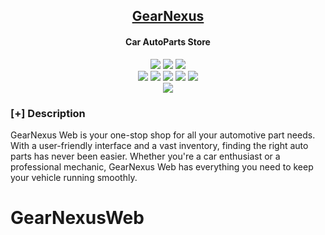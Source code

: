 <h2 align="center"><u>GearNexus</u></h2>

<h4 align="center"> Car AutoParts Store </h4>

<p align="center">
    <img src="https://img.shields.io/github/forks/MTalhaofc/GearNexusWeb?style=for-the-badge&color=purple">
    <img src="https://img.shields.io/github/license/MTalhaofc/GearNexusWeb?style=for-the-badge&color=blue">
    <img src="https://img.shields.io/github/issues/MTalhaofc/GearNexusWeb?style=for-the-badge&color=red">
<br>
    <img src="https://img.shields.io/badge/Author-Muhammad Talha-magenta?style=flat-square">
    <img src="https://img.shields.io/badge/Open%20Source-Yes-orange?style=flat-square">
    <img src="https://img.shields.io/badge/Maintained-Yes-cyan?style=flat-square">
    <img src="https://img.shields.io/badge/Made%20In-Pakistan-green?style=flat-square">
    <img src="https://img.shields.io/badge/Written%20In-Html,Tailwind,Laravel-blue?style=flat-square">
<br>
    <img src="https://github-readme-stats.vercel.app/api/pin/?username=MTalhaofc&repo=GearNexusWeb&theme=synthwave">
</p>

### [+] Description
GearNexus Web is your one-stop shop for all your automotive part needs. With a user-friendly interface and a vast inventory, finding the right auto parts has never been easier. Whether you're a car enthusiast or a professional mechanic, GearNexus Web has everything you need to keep your vehicle running smoothly.

# GearNexusWeb
